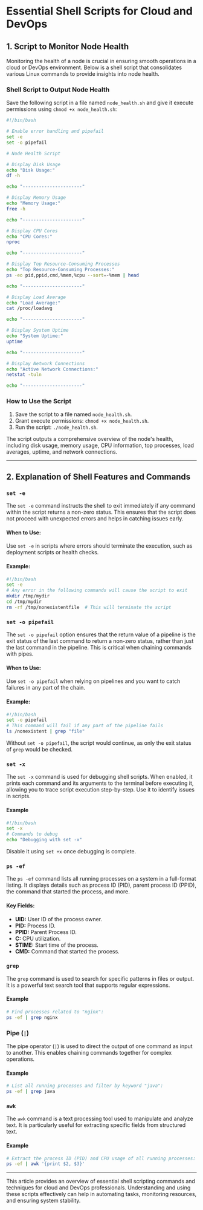 # Essential Shell Scripts for Cloud and DevOps

## 1. Script to Monitor Node Health

Monitoring the health of a node is crucial in ensuring smooth operations in a cloud or DevOps environment. Below is a shell script that consolidates various Linux commands to provide insights into node health.

### Shell Script to Output Node Health
Save the following script in a file named `node_health.sh` and give it execute permissions using `chmod +x node_health.sh`:

```bash
#!/bin/bash

# Enable error handling and pipefail
set -e
set -o pipefail

# Node Health Script

# Display Disk Usage
echo "Disk Usage:"
df -h

echo "----------------------"

# Display Memory Usage
echo "Memory Usage:"
free -h

echo "----------------------"

# Display CPU Cores
echo "CPU Cores:"
nproc

echo "----------------------"

# Display Top Resource-Consuming Processes
echo "Top Resource-Consuming Processes:"
ps -eo pid,ppid,cmd,%mem,%cpu --sort=-%mem | head

echo "----------------------"

# Display Load Average
echo "Load Average:"
cat /proc/loadavg

echo "----------------------"

# Display System Uptime
echo "System Uptime:"
uptime

echo "----------------------"

# Display Network Connections
echo "Active Network Connections:"
netstat -tuln

echo "----------------------"
```

### How to Use the Script
1. Save the script to a file named `node_health.sh`.
2. Grant execute permissions: `chmod +x node_health.sh`.
3. Run the script: `./node_health.sh`.

The script outputs a comprehensive overview of the node's health, including disk usage, memory usage, CPU information, top processes, load averages, uptime, and network connections.

---

## 2. Explanation of Shell Features and Commands

### `set -e`
The `set -e` command instructs the shell to exit immediately if any command within the script returns a non-zero status. This ensures that the script does not proceed with unexpected errors and helps in catching issues early.

#### When to Use:
Use `set -e` in scripts where errors should terminate the execution, such as deployment scripts or health checks.

#### Example:
```bash
#!/bin/bash
set -e
# Any error in the following commands will cause the script to exit
mkdir /tmp/mydir
cd /tmp/mydir
rm -rf /tmp/nonexistentfile  # This will terminate the script
```

### `set -o pipefail`
The `set -o pipefail` option ensures that the return value of a pipeline is the exit status of the last command to return a non-zero status, rather than just the last command in the pipeline. This is critical when chaining commands with pipes.

#### When to Use:
Use `set -o pipefail` when relying on pipelines and you want to catch failures in any part of the chain.

#### Example:
```bash
#!/bin/bash
set -o pipefail
# This command will fail if any part of the pipeline fails
ls /nonexistent | grep "file"
```
Without `set -o pipefail`, the script would continue, as only the exit status of `grep` would be checked.

### `set -x`
The `set -x` command is used for debugging shell scripts. When enabled, it prints each command and its arguments to the terminal before executing it, allowing you to trace script execution step-by-step. Use it to identify issues in scripts.

#### Example
```bash
#!/bin/bash
set -x
# Commands to debug
echo "Debugging with set -x"
```
Disable it using `set +x` once debugging is complete.

### `ps -ef`
The `ps -ef` command lists all running processes on a system in a full-format listing. It displays details such as process ID (PID), parent process ID (PPID), the command that started the process, and more.

#### Key Fields:
- **UID:** User ID of the process owner.
- **PID:** Process ID.
- **PPID:** Parent Process ID.
- **C:** CPU utilization.
- **STIME:** Start time of the process.
- **CMD:** Command that started the process.

### `grep`
The `grep` command is used to search for specific patterns in files or output. It is a powerful text search tool that supports regular expressions.

#### Example
```bash
# Find processes related to "nginx":
ps -ef | grep nginx
```

### Pipe (`|`)
The pipe operator (`|`) is used to direct the output of one command as input to another. This enables chaining commands together for complex operations.

#### Example
```bash
# List all running processes and filter by keyword "java":
ps -ef | grep java
```

### `awk`
The `awk` command is a text processing tool used to manipulate and analyze text. It is particularly useful for extracting specific fields from structured text.

#### Example
```bash
# Extract the process ID (PID) and CPU usage of all running processes:
ps -ef | awk '{print $2, $3}'
```

---

This article provides an overview of essential shell scripting commands and techniques for cloud and DevOps professionals. Understanding and using these scripts effectively can help in automating tasks, monitoring resources, and ensuring system stability.
